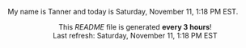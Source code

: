 My name is Tanner and today is Saturday, November 11, 1:18 PM EST.

<p align="center">This <i>README</i> file is generated <b>every 3 hours</b>!</br>Last refresh: Saturday, November 11, 1:18 PM EST<br /></p>
